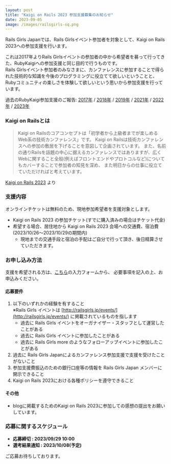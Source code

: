 ```yaml
---
layout: post
title: "Kaigi on Rails 2023 参加支援募集のお知らせ"
date: 2023-09-05
image: /images/railsgirls-sq.png
---
```

Rails Girls Japanでは、Rails Girlsイベント参加者を対象として、Kaigi on Rails 2023への参加支援を行います。

これは2017年よりRails Girlsイベントの参加者の中から希望者を募って行ってきた、RubyKaigiへの参加支援と同じ目的で行うものです。<br>
Rails Girlsイベント参加者のみなさまに、カンファレンスに参加することで得られた技術的な知識を今後のプログラミングに役立てて欲しいということと、
Rubyコミュニティの楽しさを体験して欲しいという思いから参加支援を行っています。

過去のRubyKaigi参加支援のご報告:
<a href="/2017/09/23/rubykaigi2017-support-for-alumni/">2017年</a> /
<a href="/2018/12/04/rubykaigi2018-support-for-alumni/">2018年</a> /
<a href="/2019/06/04/rubykaigi2019-support-for-alumni/">2019年</a> /
<a href="/2021/11/21/rubykaigi2021-support-for-alumni/">2021年</a> /
<a href="/2022/12/01/rubykaigi2022-support-for-alumni/">2022年</a> /
<a href="/2023/06/16/rubykaigi2023-support-for-alumni/">2023年</a>

### Kaigi on Railsとは
<blockquote>
  <p>
    Kaigi on Railsのコアコンセプトは「初学者から上級者までが楽しめるWeb系の技術カンファレンス」です。
    Kaigi on Railsは技術カンファレンスへの参加の敷居を下げることを意図して企画されています。
    また、名前の通りRailsを話題の中心に据えるカンファレンスではありますが、広くWebに関すること全般(例えばフロントエンドやプロトコルなど)についてもカバーすることで参加者の知見を深め、
    また明日からの仕事に役立てていただければと考えています。
  </p>
</blockquote>

[Kaigi on Rails 2023](https://kaigionrails.org/2023/) より

### 支援内容

オンラインチケットは無料のため、現地参加希望者を支援対象とします。

* Kaigi on Rails 2023 の参加チケット(すでに購入済みの場合はチケット代金)
* 希望する場合、居住地から Kaigi on Rails 2023 会場への交通費、宿泊費(2023/10/26〜2023/10/29の期間内)
  * 現地までの交通手段と宿泊の手配はご自分で行って頂き、後日精算させていただきます。

### お申し込み方法

支援を希望される方は、<a href="https://forms.gle/JHN8x6LUMjCHuym46" target="_blank" rel="noopener noreferrer">こちら</a>の入力フォームから、
必要事項を記入の上、お申込みください。

#### 応募要件
1. 以下のいずれかの経験を有すること<br>
  ※Rails Girls イベントは [http://railsgirls.jp/events/](http://railsgirls.jp/events/) に掲載されているものを指します
    * 過去に Rails Girls イベントをオーガナイザー・スタッフとして運営したことがある
    * 過去に Rails Girls イベントに参加したことがある
    * 過去に Rails Girls more のようなフォローアップイベントに参加したことがある
1. 過去に Rails Girls Japanによるカンファレンス参加支援で支援を受けたことがないこと
1. 参加支援費振込のための銀行口座等の情報を Rails Girls Japan メンバーに開示できること
1. Kaigi on Rails 2023における各種ポリシーを遵守できること

#### その他
* blogに掲載するためのKaigi on Rails 2023に参加しての感想の提出をお願いしています。

### 応募に関するスケジュール

* **応募締切 : 2023/09/29 10:00**
* **選考結果通知 : 2023/10/08(予定)**

ご応募お待ちしております。
